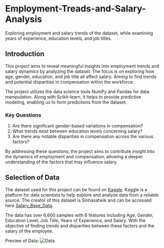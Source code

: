 # Employment-Treads-and-Salary-Analysis
Exploring employment and salary trends of the dataset, while examining years of experience, education levels, and job titles.

## Introduction

This project aims to reveal meaningful insights into employment trends and salary dynamics by analyzing the dataset. The focus is on exploring how age, gender, education, and job title all affect salary. Aiming to find trends and potential disparities in compensation within the workforce.

The project utilizes the data science tools NumPy and Pandas for data manipulation. Along with Scikit-learn, it helps to provide predictive modeling, enabling us to form predictions from the dataset.

### Key Questions

1. Are there significant gender-based variations in compensation?
2. What trends exist between education levels concerning salary?
3. Are there any notable disparities in compensation across the various factors?

By addressing these questions, the project aims to contribute insight into the dynamics of employment and compensation, allowing a deeper understanding of the factors that may influence salary.

## Selection of Data

The dataset used for this project can be found on [Kaggle](https://www.kaggle.com/datasets). Kaggle is a platform for data scientists to help explore and analyze data from a reliable source. The creator of this dataset is Sinhasatwik and can be accessed here [Salary_Base_Data](https://www.kaggle.com/datasets/sinhasatwik/salary-base-data). 

The data has over 6,600 samples with 6 features including Age, Gender, Education Level, Job Title, Years of Experience, and Salary. With the objective of finding trends and disparities between these factors and the salary of the employee. 

Preview of Data:
![Data](https://github.com/patela23ATWIT/Employment-Treads-and-Salary-Analysis/assets/90491468/c15a60a1-1a8d-4c48-82e7-2ef81d6b5b36)

